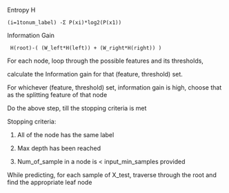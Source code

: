 Entropy H
  
    (i=1tonum_label) -Σ P(xi)*log2(P(x1))
  
Information Gain 

     H(root)-( (W_left*H(left)) + (W_right*H(right)) )


For each node, loop through the possible features and its thresholds,

calculate the Information gain for that (feature, threshold) set.

For whichever (feature, threshold) set, information gain is high, choose that as the splitting 
feature of that node


Do the above step, till the stopping criteria is met

Stopping criteria:

1. All of the node has the same label

2. Max depth has been reached

3. Num_of_sample in a node is < input_min_samples provided


While predicting, for each sample of X_test, traverse through the root and find the appropriate leaf node
